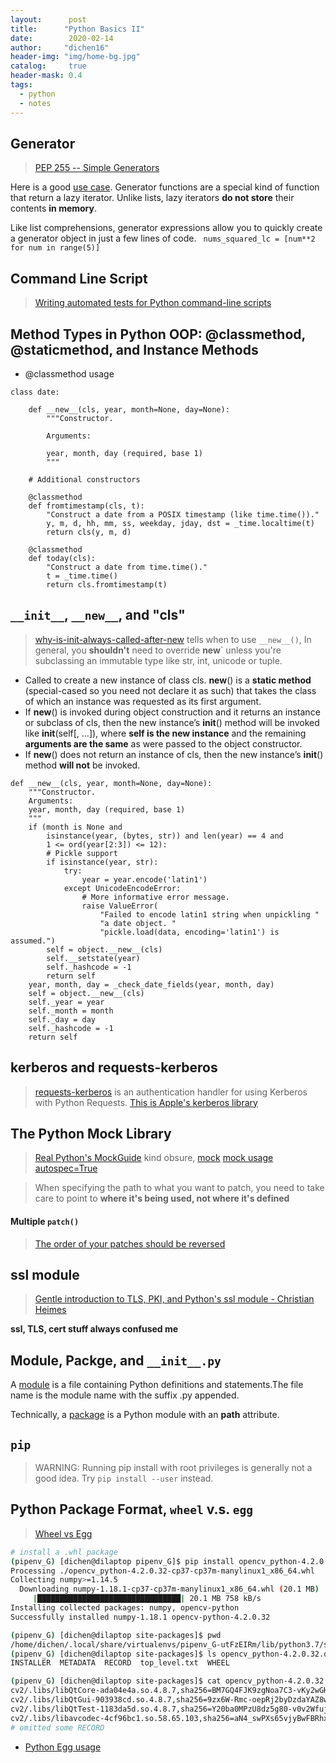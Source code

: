 ```yaml
---
layout:      post
title:      "Python Basics II"
date:        2020-02-14
author:     "dichen16"
header-img: "img/home-bg.jpg"
catalog:     true
header-mask: 0.4
tags:
  - python
  - notes
---
```


## Generator

> [PEP 255 -- Simple Generators](https://www.python.org/dev/peps/pep-0255/)

Here is a good [use case](https://realpython.com/introduction-to-python-generators/). Generator functions are a special kind of function that return a lazy iterator. Unlike lists, lazy iterators **do not store** their contents **in memory**.

Like list comprehensions, generator expressions allow you to quickly create a generator object in just a few lines of code. 
` nums_squared_lc = [num**2 for num in range(5)]`

## Command Line Script

> [Writing automated tests for Python command-line scripts](https://youtu.be/ApTZib0L2X8) 

## Method Types in Python OOP: @classmethod, @staticmethod, and Instance Methods

- @classmethod usage

```
class date:

    def __new__(cls, year, month=None, day=None):
        """Constructor.

        Arguments:

        year, month, day (required, base 1)
        """

    # Additional constructors

    @classmethod
    def fromtimestamp(cls, t):
        "Construct a date from a POSIX timestamp (like time.time())."
        y, m, d, hh, mm, ss, weekday, jday, dst = _time.localtime(t)
        return cls(y, m, d)

    @classmethod
    def today(cls):
        "Construct a date from time.time()."
        t = _time.time()
        return cls.fromtimestamp(t)

```

## `__init__`, `__new__`, and "cls"

> [why-is-init-always-called-after-new](https://stackoverflow.com/questions/674304/why-is-init-always-called-after-new) tells when to use `__new__()`, In general, you **shouldn't** need to override __new__` unless you're subclassing an immutable type like str, int, unicode or tuple.

- Called to create a new instance of class cls. __new__() is a **static method** (special-cased so you need not declare it as such) that takes the class of which an instance was requested as its first argument. 
- If __new__() is invoked during object construction and it returns an instance or subclass of cls, then the new instance’s __init__() method will be invoked like __init__(self[, ...]), where **self is the new instance** and the remaining **arguments are the same** as were passed to the object constructor.
- If __new__() does not return an instance of cls, then the new instance’s __init__() method **will not** be invoked.

```
def __new__(cls, year, month=None, day=None):
    """Constructor.
    Arguments:
    year, month, day (required, base 1)
    """
    if (month is None and
        isinstance(year, (bytes, str)) and len(year) == 4 and
        1 <= ord(year[2:3]) <= 12):
        # Pickle support
        if isinstance(year, str):
            try:
                year = year.encode('latin1')
            except UnicodeEncodeError:
                # More informative error message.
                raise ValueError(
                    "Failed to encode latin1 string when unpickling "
                    "a date object. "
                    "pickle.load(data, encoding='latin1') is assumed.")
        self = object.__new__(cls)
        self.__setstate(year)
        self._hashcode = -1
        return self
    year, month, day = _check_date_fields(year, month, day)
    self = object.__new__(cls)
    self._year = year
    self._month = month
    self._day = day
    self._hashcode = -1
    return self
```

## kerberos and requests-kerberos

> [requests-kerberos](https://github.com/requests/requests-kerberos) is an authentication handler for using Kerberos with Python Requests.
> [This is Apple's kerberos library](https://github.com/apple/ccs-pykerberos)

## The Python Mock Library

> [Real Python's MockGuide](https://realpython.com/python-mock-library/) kind obsure,
> [mock](https://www.youtube.com/watch?v=ClAdw7ZJf5E)
> [mock usage](https://www.youtube.com/watch?v=WFRljVPHrkE)
> [autospec=True](https://docs.python.org/3/library/unittest.mock.html#autospeccing)

> When specifying the path to what you want to patch, you need to take care to point to **where it's being used, not where it's defined**

#### Multiple `patch()`

> [The order of your patches should be reversed](https://stackoverflow.com/questions/47042196/mock-patches-appearing-in-the-wrong-order)

## ssl module 

> [Gentle introduction to TLS, PKI, and Python's ssl module - Christian Heimes](https://youtu.be/_YjX7rtiAsk)

**ssl, TLS, cert stuff always confused me**

## Module, Packge, and `__init__.py`

A [module](https://docs.python.org/3/tutorial/modules.html) is a file containing Python definitions and statements.The file name is the module name with the suffix .py appended. 

Technically, a [package]() is a Python module with an __path__ attribute. 

## `pip` 

> WARNING: Running pip install with root privileges is generally not a good idea. Try `pip install --user` instead.

## Python Package Format, `wheel` v.s. `egg`

> [Wheel vs Egg](https://packaging.python.org/discussions/wheel-vs-egg/)

```bash
# install a .whl package
(pipenv_G) [dichen@dilaptop pipenv_G]$ pip install opencv_python-4.2.0.32-cp37-cp37m-manylinux1_x86_64.whl 
Processing ./opencv_python-4.2.0.32-cp37-cp37m-manylinux1_x86_64.whl
Collecting numpy>=1.14.5
  Downloading numpy-1.18.1-cp37-cp37m-manylinux1_x86_64.whl (20.1 MB)
     |████████████████████████████████| 20.1 MB 758 kB/s 
Installing collected packages: numpy, opencv-python
Successfully installed numpy-1.18.1 opencv-python-4.2.0.32

(pipenv_G) [dichen@dilaptop site-packages]$ pwd
/home/dichen/.local/share/virtualenvs/pipenv_G-utFzEIRm/lib/python3.7/site-packages
(pipenv_G) [dichen@dilaptop site-packages]$ ls opencv_python-4.2.0.32.dist-info/
INSTALLER  METADATA  RECORD  top_level.txt  WHEEL

(pipenv_G) [dichen@dilaptop site-packages]$ cat opencv_python-4.2.0.32.dist-info/RECORD 
cv2/.libs/libQtCore-ada04e4a.so.4.8.7,sha256=BM7GQ4FJK9zgNoa7C3-vKy2wGH5icqwH7YNE8w879Mw,3496040
cv2/.libs/libQtGui-903938cd.so.4.8.7,sha256=9zx6W-Rmc-oepRj2byDzdaYAZ8wk7aly570sJn0-SvI,13562584
cv2/.libs/libQtTest-1183da5d.so.4.8.7,sha256=Y20ba0MPzU8dz5g80-v0v2WfujXXnOIjpiAAFoBcHVU,195136
cv2/.libs/libavcodec-4cf96bc1.so.58.65.103,sha256=aN4_swPXs65vjyBwFBRhx_TbNEObw2K6oZ-2NfFSUoc,13277808
# omitted some RECORD
```
- [Python Egg usage](http://peak.telecommunity.com/DevCenter/PythonEggs#building-eggs) 
